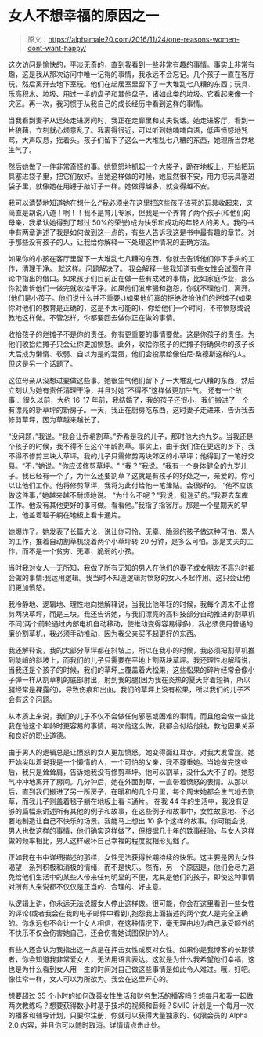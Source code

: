 # 女人不想幸福的原因之一

> 原文：<https://alphamale20.com/2016/11/24/one-reasons-women-dont-want-happy/>

这次访问是愉快的，平淡无奇的，直到我看到一些非常有趣的事情。事实上非常有趣，这是我从那次访问中唯一记得的事情，我永远不会忘记。几个孩子一直在客厅玩，然后离开去地下室玩。他们在起居室里留下了一大堆乱七八糟的东西；玩具、乐高积木、垃圾、用过一半的盘子和其他盘子，诸如此类的垃圾。它看起来像一个灾区。再一次，我习惯于从我自己的成长经历中看到这样的事情。

当我看到妻子从远处走进房间时，我正在走廊里和丈夫说话。她走进客厅，看到一片狼藉，立刻就心烦意乱了。我离得很近，可以听到她喃喃自语，低声愤怒地咒骂，大声叹息，摇着头。孩子们留下了这么一大堆乱七八糟的东西，她理所当然地生气了。

然后她做了一件非常奇怪的事。她愤怒地抓起一个大袋子，跪在地板上，开始把玩具塞进袋子里，把它们放好。当她这样做的时候，她显然很不安，用力把玩具塞进袋子里，就像她在用锤子敲钉子一样。她做得越多，就变得越不安。

我可以清楚地知道她在想什么:“我必须坐在这里把这些孩子该死的玩具收起来，这简直是胡说八道！啊！！我不是育儿专家，但我是一个养育了两个孩子(和他们的母亲，我承认她得到了超过 50%的荣誉)成为快乐和成功的年轻人的男人。我的书中有两章讲述了我是如何做到这一点的，有些人告诉我这是书中最有趣的章节。对于那些没有孩子的人，让我给你解释一下处理这种情况的正确方法。

如果你的小孩在客厅里留下一大堆乱七八糟的东西，你就去告诉他们停下手头的工作，清理干净。
就这样。问题解决了。
我会解释一些我知道有些女性会试图在评论中指出的借口。如果孩子们目前正在做一些有成效的事情，比如家庭作业，那么你就告诉他们一做完就收拾干净。如果他们发牢骚和抱怨，你就不理他们，离开。(他们是小孩子。他们说什么并不重要。)如果他们真的拒绝收拾他们的烂摊子(如果你对他们的教育是正确的，这是不太可能的)，你给他们一个时间，不带愤怒或说教地这样做。不管怎样，你都要回去做你正在做的事情。

收拾孩子的烂摊子不是你的责任。你有更重要的事情要做。这是你孩子的责任。为他们收拾烂摊子只会让你更加愤怒。此外，收拾你孩子的烂摊子将确保你的孩子长大后成为懒惰、软弱、自以为是的混蛋，他们会投票给像伯尼·桑德斯这样的人。但这是另一个话题了。

这位母亲从没想过要做这些事。她很生气他们留下了一大堆乱七八糟的东西，然后立刻认为她有责任清理干净，并且对她“不得不”这样做更加生气。
还有一个故事...
很久以前，大约 16-17 年前，我结婚了，我的孩子还很小，我们搬进了一个有漂亮的新草坪的新房子。一天，我正在厨房吃东西，这时妻子走进来，告诉我去修剪草坪，因为草越来越长了。

“没问题，”我说。“我会让乔希割草。”乔希是我的儿子，那时他大约九岁。当我还是个孩子的时候，我不得不在这个年龄割草。事实上，由于我们住在更远的乡下，我不得不修剪三块大草坪。我的儿子只需修剪两块郊区的小草坪；他得到了一笔好交易。“不，”她说。"你应该修剪草坪。"
“我？”我说。“我有一个身体健全的九岁儿子。我已经有一个了，为什么还要割草？这就是有孩子的好处之一，亲爱的。你可以让他们工作。他将修剪草坪，我将为此付给他一笔津贴。会很好的。
“他不应该做这件事，”她越来越不耐烦地说。
“为什么不呢？“我说，挺迷茫的。”我要去车库工作。他没有其他更好的事可做。看看他。”我指了指客厅。那是一个星期天的早上，他盖着毯子躺在地板上看卡通片。

她爆炸了。她发表了长篇大论，说让你可怜、无辜、脆弱的孩子做这种可怕、累人的工作，推着自动割草机绕着两个小草坪转 20 分钟，是多么可怕。那是丈夫的工作，而不是一个贫穷、无辜、脆弱的小孩。

当时我对女人一无所知，我做了所有无知的男人在他们的妻子或女朋友不高兴时都会做的事情:我运用逻辑。我当时不知道逻辑对愤怒的女人不起作用。这只会让他们更加愤怒。

我冷静地、逻辑地、理性地向她解释说，当我比他年轻的时候，我每个周末不止修剪两块草坪，而是三块。我还告诉她，与我们漂亮的高科技部分自动推进的割草机不同(两个前轮通过内部电机自动移动，使推动变得容易得多)，我必须使用普通的廉价割草机，我必须手动推动，因为我父亲买不起更好的东西。

我还解释说，我的大部分草坪都在斜坡上，所以在我小的时候，我必须把割草机推到陡峭的斜坡上，而我们的儿子只需要在平地上割两块草坪。我还理性地解释说，当我还是个孩子的时候，我们的草坪上覆盖着大松果，这些松果的碎片经常会像小子弹一样从割草机的底部射出，射到我的腿(因为我在炎热的夏天穿着短裤，所以腿经常是裸露的)，导致伤痕和出血。我们的草坪上没有松果，所以我们的儿子不会有这个问题。

从本质上来说，我们的儿子不仅不会做任何邪恶或困难的事情，而且他会做一些比我在他这个年龄时更容易的事情。每次他这么做，我都会付给他钱，教他因果关系和良好的职业道德。

由于男人的逻辑总是让愤怒的女人更加愤怒，她变得面红耳赤，对我大发雷霆。她开始尖叫着说我是一个懒惰的人，一个可怕的父亲，我不尊重她。当她做完这些后，我只是耸耸肩，告诉她我没有修剪草坪。他可以割草，没什么大不了的。她怒气冲冲地离开了房间。几分钟后，她在外面割草，一直带着愤怒的表情。从那以后，直到我们搬进了另一所房子，在暖和的几个月里，每个周末她都会生气地去割草，而我儿子则盖着毯子躺在地板上看卡通片。
在我 44 年的生活中，我没有足够的篇幅来讲述所有其他的例子和故事，在这些例子和故事中，女性故意地、不必要地制造让自己不快乐的场景。我能马上想出 10 多个这样的故事。你可能会说，男人也做这样的事情，他们确实这样做了，但根据几十年的轶事经验，与女人这样做的频率相比，男人这样破坏自己幸福的程度就相形见绌了。

正如我在书中详细描述的那样，女性无法获得长期持续的快乐。这主要是因为女性渴望一系列积极和消极的情绪，而不是快乐。然而，另一个原因是，他们会尽力避免给他们生活中的某些人带来任何明显的不便，尤其是他们的孩子，即使这种事情对所有人来说都不仅仅是正当的、合理的、好主意。

从逻辑上讲，你永远无法说服女人停止这样做。很可能，你会在这里看到一些女性的评论(或者我会在我的电子邮件中看到),抱怨我上面描述的两个女人是完全正确的。你永远也不会让一个女人相信，在这种情况下，毫无理由地为自己承受额外的不快乐不仅会伤害她自己，还会伤害她试图保护的人。

有些人还会认为我指出这一点是在抨击女性或反对女性。如果你是我博客的长期读者，你会知道我非常爱女人，无法用语言表达。这就是为什么我希望他们幸福，这也是为什么看到女人用一生的时间对自己做这些事情是如此令人难过。哦，好吧。像往常一样，女人可以为所欲为。我会在这里开心的。

想要超过 35 个小时的如何改善女性生活和财务生活的播客吗？想每月和我一起做两次教练吗？想要获得数小时基于技术的视频和音频？SMIC 计划是一个每月一次的播客和辅导计划，只要你注册，你就可以获得大量独家的、仅限会员的 Alpha 2.0 内容，并且你可以随时取消。详情请点击此处。